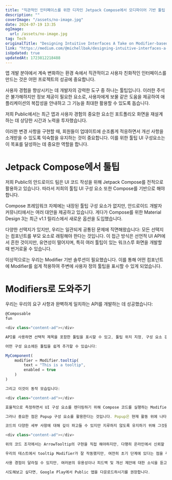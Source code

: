 ```yaml
---
title: "직관적인 인터페이스를 위한 디자인 Jetpack Compose에서 모디파이어 기반 툴팁 구현 하는 방법"
description: ""
coverImage: "/assets/no-image.jpg"
date: 2024-07-19 13:35
ogImage: 
  url: /assets/no-image.jpg
tag: Tech
originalTitle: "Designing Intuitive Interfaces A Take on Modifier-based Tooltips in Jetpack Compose"
link: "https://medium.com/@michellbak/designing-intuitive-interfaces-a-guide-to-tooltips-in-jetpack-compose-ac37b355f43d"
isUpdated: true
updatedAt: 1723812218488
---
```




앱 개발 분야에서 계속 변화하는 환경 속에서 직관적이고 사용자 친화적인 인터페이스를 만드는 것은 어떤 프로젝트의 성공에 중요합니다.

사용자 경험을 향상시키는 데 개발자의 강력한 도구 중 하나는 툴팁입니다. 이러한 주석은 불가해하지만 정보 제공이 필요한 요소로, 사용자에게 보물 같은 도움을 제공하여 애플리케이션의 복잡성을 안내하고 그 기능을 최대한 활용할 수 있도록 돕습니다.

저희 Public에서는 최근 앱과 사용자 경험의 중요한 요소인 포트폴리오 화면을 재설계하는 데 상당한 시간과 노력을 투자했습니다.

이러한 변경 사항을 구현할 때, 회원들이 업데이트에 순조롭게 적응하면서 개선 사항을 소개받을 수 있도록 익숙함을 유지하는 것이 중요합니다. 이를 위한 툴팁 UI 구성요소는 이 목표를 달성하는 데 중요한 역할을 합니다.

<div class="content-ad"></div>

# Jetpack Compose에서 툴팁

저희 Public의 안드로이드 팀은 UI 코드 작성을 위해 Jetpack Compose를 전적으로 활용하고 있습니다. 따라서 저희의 툴팁 UI 구성 요소 또한 Compose를 기반으로 해야 합니다.

Compose 프레임워크 자체에는 내장된 툴팁 구성 요소가 없지만, 안드로이드 개발자 커뮤니티에서는 여러 대안을 제공하고 있습니다. 게다가 Compose를 위한 Material Design 3는 최근 v1.1 릴리스에서 새로운 옵션을 도입했습니다.

다양한 선택지가 있지만, 우리는 일관되게 공통된 문제에 직면해왔습니다: 모든 선택지는 컴포넌트를 부모 요소로 래핑해야 한다는 것입니다. 이 접근 방식은 선언적 UI API에서 흔한 것이지만, 유연성이 떨어지며, 특히 여러 툴팁이 있는 워크스루 화면을 개발할 때 번거로울 수 있습니다.

<div class="content-ad"></div>

이상적으로는 우리는 Modifier 기반 솔루션이 필요했습니다. 이를 통해 어떤 컴포넌트에 Modifier를 쉽게 적용하여 주변에 사용자 정의 툴팁을 표시할 수 있게 되었습니다.

# Modifiers로 도와주기

우리는 우리의 요구 사항과 완벽하게 일치하는 API를 개발하는 데 성공했습니다:

```js
@Composable
fun

<div class="content-ad"></div>

API를 사용하면 선택적 제목을 포함한 툴팁을 표시할 수 있고, 툴팁 위치 지정, 구성 요소 강조 및 기타 측면을 단순화하는 구성 옵션 배열을 제공합니다.

어떤 구성 요소에든 툴팁을 쉽게 추가할 수 있습니다:

MyComponent(
    modifier = Modifier.tooltip(
        text = "This is a tooltip",
        enabled = true
    )
)

그리고 이것이 동작 모습입니다:

<div class="content-ad"></div>

효율적으로 측정하면서 UI 구성 요소를 렌더링하기 위해 Compose 코드를 실행하는 Modifier 함수에는 @Composable 주석이 표시되어 있습니다. 이는 툴팁 자체, 반투명 오버레이 및 다양한 애니메이션을 처리하기 위해 Compose 코드를 실행하기 때문에 필요합니다.

그러나 중요한 점은 Popup 구성 요소를 활용한다는 것입니다. Popup은 현재 활동 위에 나타나는 부유 컨테이너입니다. 여러 개발자들이 익숙하지 않은 덜 알려진 구성 요소입니다. 저는 개인적으로 이에 대해 알지 못했지만 다행히도 동료 중 한 명이 지금 나의 구현을 작성하려고 할 때 (알지 못하고) 내 주의를 집중시켜 주었습니다.

코드의 다양한 세부 사항에 대해 깊이 파고들 수 있지만 지루하지 않도록 유지하기 위해 그것들을 모두 건너뛰고, 코드 자체가 말을 대신하도록 하여 우리가 생각한 구현의 간소화 버전을 제공하겠습니다.

<div class="content-ad"></div>

위의 코드 조각에서는 ArrowTooltip의 구현을 직접 해야하지만, 다행히 온라인에서 신뢰할 수 있는 많은 옵션이 있습니다. 또한, 오버레이와 툴팁이 나타날 때 각자의 애니메이션 세트를 추가하여 더욱 흥미롭게 만들 수 있습니다.

우리의 테스트에서 tooltip Modifier가 잘 작동했지만, 여전히 초기 단계에 있다는 점을 주의해야 합니다. 최적화할 부분이 있을 수 있고, 해결해야 할 몇 가지 남아 있는 버그가 있을 수도 있습니다.

사용 경험이 달라질 수 있지만, 여러분의 유용성이나 피드백 및 개선 제안에 대한 소식을 듣고 싶습니다.

시도해보고 싶다면, Google Play에서 Public 앱을 다운로드하시기를 권장합니다.
```
